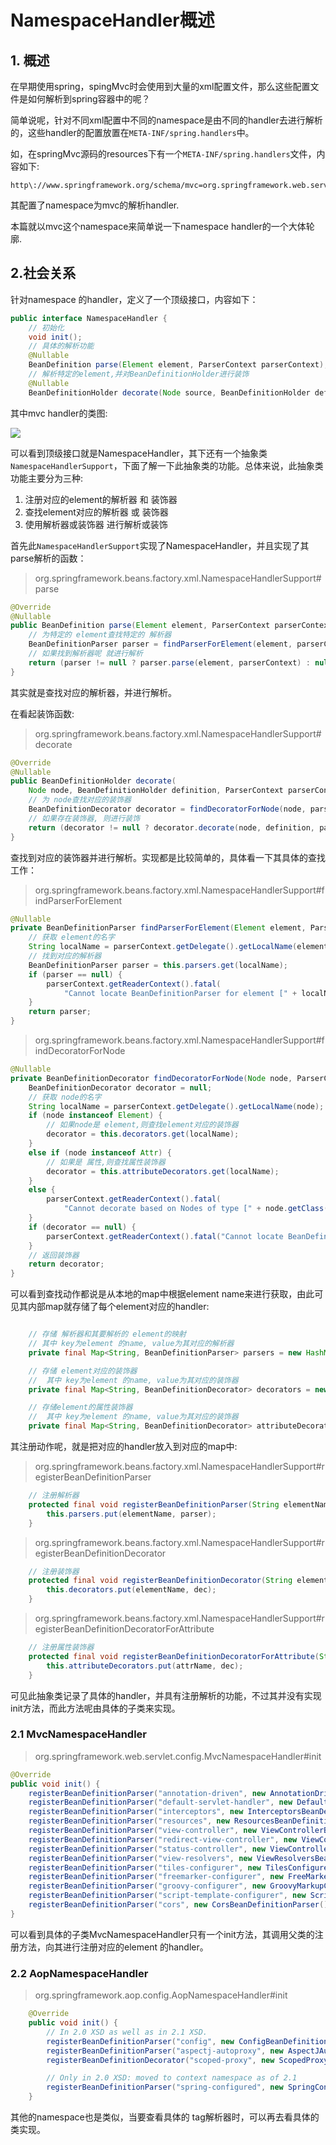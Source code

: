 #  NamespaceHandler概述

## 1. 概述

在早期使用spring，spingMvc时会使用到大量的xml配置文件，那么这些配置文件是如何解析到spring容器中的呢？

简单说呢，针对不同xml配置中不同的namespace是由不同的handler去进行解析的，这些handler的配置放置在`META-INF/spring.handlers`中。

如，在springMvc源码的resources下有一个`META-INF/spring.handlers`文件，内容如下:

```properties
http\://www.springframework.org/schema/mvc=org.springframework.web.servlet.config.MvcNamespaceHandler
```

其配置了namespace为mvc的解析handler.

本篇就以mvc这个namespace来简单说一下namespace handler的一个大体轮廓.

## 2.社会关系

针对namespace 的handler，定义了一个顶级接口，内容如下：

```java
public interface NamespaceHandler {
	// 初始化
	void init();
	// 具体的解析功能
	@Nullable
	BeanDefinition parse(Element element, ParserContext parserContext);
	// 解析特定的element,并对BeanDefinitionHolder进行装饰
	@Nullable
	BeanDefinitionHolder decorate(Node source, BeanDefinitionHolder definition, ParserContext parserContext);
```

其中mvc handler的类图:

![](NameSpaceHanler.png)

可以看到顶级接口就是NamespaceHandler，其下还有一个抽象类`NamespaceHandlerSupport`，下面了解一下此抽象类的功能。总体来说，此抽象类功能主要分为三种:

1. 注册对应的element的解析器 和 装饰器
2. 查找element对应的解析器 或 装饰器
3. 使用解析器或装饰器 进行解析或装饰

首先此`NamespaceHandlerSupport`实现了NamespaceHandler，并且实现了其parse解析的函数：

> org.springframework.beans.factory.xml.NamespaceHandlerSupport#parse

```java
@Override
@Nullable
public BeanDefinition parse(Element element, ParserContext parserContext) {
    // 为特定的 element查找特定的 解析器
    BeanDefinitionParser parser = findParserForElement(element, parserContext);
    // 如果找到解析器呢 就进行解析
    return (parser != null ? parser.parse(element, parserContext) : null);
}
```

其实就是查找对应的解析器，并进行解析。

在看起装饰函数:

> org.springframework.beans.factory.xml.NamespaceHandlerSupport#decorate

```java
@Override
@Nullable
public BeanDefinitionHolder decorate(
    Node node, BeanDefinitionHolder definition, ParserContext parserContext) {
    // 为 node查找对应的装饰器
    BeanDefinitionDecorator decorator = findDecoratorForNode(node, parserContext);
    // 如果存在装饰器, 则进行装饰
    return (decorator != null ? decorator.decorate(node, definition, parserContext) : null);
}
```

查找到对应的装饰器并进行解析。实现都是比较简单的，具体看一下其具体的查找工作：

> org.springframework.beans.factory.xml.NamespaceHandlerSupport#findParserForElement

```java
@Nullable
private BeanDefinitionParser findParserForElement(Element element, ParserContext parserContext) {
    // 获取 element的名字
    String localName = parserContext.getDelegate().getLocalName(element);
    // 找到对应的解析器
    BeanDefinitionParser parser = this.parsers.get(localName);
    if (parser == null) {
        parserContext.getReaderContext().fatal(
            "Cannot locate BeanDefinitionParser for element [" + localName + "]", element);
    }
    return parser;
}
```

> org.springframework.beans.factory.xml.NamespaceHandlerSupport#findDecoratorForNode

```java
@Nullable
private BeanDefinitionDecorator findDecoratorForNode(Node node, ParserContext parserContext) {
    BeanDefinitionDecorator decorator = null;
    // 获取 node的名字
    String localName = parserContext.getDelegate().getLocalName(node);
    if (node instanceof Element) {
        // 如果node是 element,则查找element对应的装饰器
        decorator = this.decorators.get(localName);
    }
    else if (node instanceof Attr) {
        // 如果是 属性,则查找属性装饰器
        decorator = this.attributeDecorators.get(localName);
    }
    else {
        parserContext.getReaderContext().fatal(
            "Cannot decorate based on Nodes of type [" + node.getClass().getName() + "]", node);
    }
    if (decorator == null) {
        parserContext.getReaderContext().fatal("Cannot locate BeanDefinitionDecorator for " +(node instanceof Element ? "element" : "attribute") + " [" + localName + "]", node);
    }
    // 返回装饰器
    return decorator;
}
```

可以看到查找动作都说是从本地的map中根据element  name来进行获取，由此可见其内部map就存储了每个element对应的handler:

```java

	// 存储 解析器和其要解析的 element的映射
	// 其中 key为element 的name, value为其对应的解析器
	private final Map<String, BeanDefinitionParser> parsers = new HashMap<>();

	// 存储 element对应的装饰器
	//  其中 key为element 的name, value为其对应的装饰器
	private final Map<String, BeanDefinitionDecorator> decorators = new HashMap<>();

	// 存储element的属性装饰器
	//  其中 key为element 的name, value为其对应的装饰器
	private final Map<String, BeanDefinitionDecorator> attributeDecorators = new HashMap<>();
```

其注册动作呢，就是把对应的handler放入到对应的map中:

> org.springframework.beans.factory.xml.NamespaceHandlerSupport#registerBeanDefinitionParser

```java
	// 注册解析器
	protected final void registerBeanDefinitionParser(String elementName, BeanDefinitionParser parser) {
		this.parsers.put(elementName, parser);
	}
```

> org.springframework.beans.factory.xml.NamespaceHandlerSupport#registerBeanDefinitionDecorator

```java
	// 注册装饰器
	protected final void registerBeanDefinitionDecorator(String elementName, BeanDefinitionDecorator dec) {
		this.decorators.put(elementName, dec);
	}
```

> org.springframework.beans.factory.xml.NamespaceHandlerSupport#registerBeanDefinitionDecoratorForAttribute

```java
	// 注册属性装饰器
	protected final void registerBeanDefinitionDecoratorForAttribute(String attrName, BeanDefinitionDecorator dec) {
		this.attributeDecorators.put(attrName, dec);
	}
```

可见此抽象类记录了具体的handler，并具有注册解析的功能，不过其并没有实现init方法，而此方法呢由具体的子类来实现。

### 2.1 MvcNamespaceHandler

> org.springframework.web.servlet.config.MvcNamespaceHandler#init

```java
@Override
public void init() {
    registerBeanDefinitionParser("annotation-driven", new AnnotationDrivenBeanDefinitionParser());
    registerBeanDefinitionParser("default-servlet-handler", new DefaultServletHandlerBeanDefinitionParser());
    registerBeanDefinitionParser("interceptors", new InterceptorsBeanDefinitionParser());
    registerBeanDefinitionParser("resources", new ResourcesBeanDefinitionParser());
    registerBeanDefinitionParser("view-controller", new ViewControllerBeanDefinitionParser());
    registerBeanDefinitionParser("redirect-view-controller", new ViewControllerBeanDefinitionParser());
    registerBeanDefinitionParser("status-controller", new ViewControllerBeanDefinitionParser());
    registerBeanDefinitionParser("view-resolvers", new ViewResolversBeanDefinitionParser());
    registerBeanDefinitionParser("tiles-configurer", new TilesConfigurerBeanDefinitionParser());
    registerBeanDefinitionParser("freemarker-configurer", new FreeMarkerConfigurerBeanDefinitionParser());
    registerBeanDefinitionParser("groovy-configurer", new GroovyMarkupConfigurerBeanDefinitionParser());
    registerBeanDefinitionParser("script-template-configurer", new ScriptTemplateConfigurerBeanDefinitionParser());
    registerBeanDefinitionParser("cors", new CorsBeanDefinitionParser());
}
```

可以看到具体的子类MvcNamespaceHandler只有一个init方法，其调用父类的注册方法，向其进行注册对应的element 的handler。

### 2.2 AopNamespaceHandler

> org.springframework.aop.config.AopNamespaceHandler#init

```java
	@Override
	public void init() {
		// In 2.0 XSD as well as in 2.1 XSD.
		registerBeanDefinitionParser("config", new ConfigBeanDefinitionParser());
		registerBeanDefinitionParser("aspectj-autoproxy", new AspectJAutoProxyBeanDefinitionParser());
		registerBeanDefinitionDecorator("scoped-proxy", new ScopedProxyBeanDefinitionDecorator());

		// Only in 2.0 XSD: moved to context namespace as of 2.1
		registerBeanDefinitionParser("spring-configured", new SpringConfiguredBeanDefinitionParser());
	}
```

其他的namespace也是类似，当要查看具体的 tag解析器时，可以再去看具体的类实现。











































